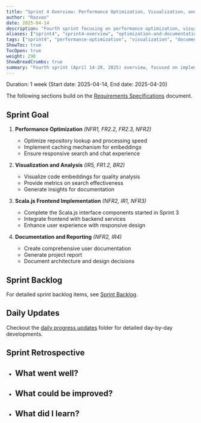 ```yaml
---
title: "Sprint 4 Overview: Performance Optimization, Visualization, and Documentation"
author: "Razvan"
date: 2025-04-14
description: "Fourth sprint focusing on performance optimization, visualization features, and comprehensive documentation"
aliases: ["sprint4", "sprint4-overview", "optimization-and-documentation"]
tags: ["sprint4", "performance-optimization", "visualization", "documentation", "scala-js"]
ShowToc: true
TocOpen: true
weight: 298
ShowBreadCrumbs: true
summary: "Fourth sprint (April 14-20, 2025) overview, focused on implementing performance optimizations, visualization features, and comprehensive documentation."
---
```



Duration: 1 week (Start date: 2025-04-14, End date: 2025-04-20)

The following sections build on the [Requirements Specifications](../../static/requirement-specifications.md) document.

## Sprint Goal

1. **Performance Optimization** *(NFR1, FR2.2, FR2.3, NFR2)*
   - Optimize repository lookup and processing speed
   - Implement caching mechanism for embeddings
   - Ensure responsive search and chat experience

2. **Visualization and Analysis** *(IR5, FR1.2, BR2)*
   - Visualize code embeddings for quality analysis
   - Provide metrics on search effectiveness
   - Generate insights for documentation

3. **Scala.js Frontend Implementation** *(NFR2, IR1, NFR3)*
   - Complete the Scala.js interface components started in Sprint 3
   - Integrate frontend with backend services
   - Enhance user experience with responsive design

4. **Documentation and Reporting** *(NFR2, IR4)*
   - Create comprehensive user documentation
   - Generate project report
   - Document architecture and design decisions

## Sprint Backlog

For detailed sprint backlog items, see [Sprint Backlog](./sprint_backlog.md).


## Daily Updates

Checkout the [daily progress updates](./daily_updates/) folder for detailed day-by-day developments.


## Sprint Retrospective

- **What went well?**
  - 

- **What could be improved?**
  - 

- **What did I learn?**
  - 
